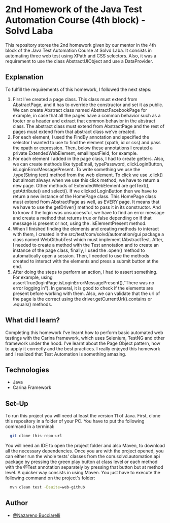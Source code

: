 # 2nd Homework of the Java Test Automation Course (4th block) - Solvd Laba
This repository stores the 2nd homework given by our mentor in the 4th block of
the Java Test Automation Course at Solvd Laba. It consists in automating three web test using XPath and CSS 
selectors. Also, it was a requirement to use the class AbstractUIObject and use a DataProvider.

## Explanation
To fulfill the requirements of this homework, I followed the next steps:

<ol>
  <li>First I've created a page class. This class must extend from AbstractPage, and it has to override the constructor and
set it as public. We can create Abstract class named AbstractFacebookPage for example, in case that all the pages have a
common behavior such as a footer or a header and extract that common behavior in the abstract class.
The abstract class must extend from AbstractPage and the rest of pages must extend from that abstract class we’ve created.</li>
  
  <li>For each element, I used the FindBy annotation and specified the selector I wanted to use to find the element 
(xpath, id or css) and pass the xpath or expression. Then, below these annotations I created a private ExtendedWebElement,
emailInputField, for example.</li>

  <li>For each element I added in the page class, I had to create getters. Also, we can create methods like typeEmail,
typePassword, clickLoginButton, isLoginErrorMessagePresent. To write something we use the .type(String text) method from
the web element. To click we use .click() but almost always when we use this click method, we have to return a new page.
Other methods of ExtendedWebElement are getText(), getAttribute() and select(). If we clicked LoginButton then we have
to return a new instance of the HomePage class. This HomePage class must extend from AbstractPage as well, as EVERY page. 
It means that we have to use the getDriver() method to pass it in its constructor.
And to know if the login was unsuccessful, we have to find an error message and create a method that returns true or 
false depending on if that message is present or not, using the .isElementPresent method. 
</li>
  <li>When I finished finding the elements and creating methods to interact with them, I created in the
src/test/com/solvd/automation/gui package a class named WebGithubTest which must implement IAbstractTest. After, I needed to 
create a method with the Test annotation and to create an instance of the page class, finally, I used the .open() method to 
automatically open a session. Then, I needed to use the methods created to interact with the elements and press a
submit button at the end.
</li>
  <li>After doing the steps to perform an action, I had to assert something. For example, using 
assertTrue(loginPage.isLoginErrorMessagePresent(),”There was no error logging in”). 
In general, it is good to check if the elements are present before working with them.
Also, we can validate that the url of the page is the correct using the driver.getCurrentUrl().contains or 
.equals() methods.
</li>
</ol>

## What did I learn?

Completing this homework I've learnt how to perform basic automated web testings with the Carina framework, which
uses Selenium, TestNG and other framework under the hood. I've learnt about the Page Object pattern, how to apply it
correctly and the best practices. I really enjoyed this homework and I realized that Test Automation is something amazing.

## Technologies

- Java
- Carina Framework

## Set-Up

To run this project you will need at least the version 11 of Java.
First, clone this repository in a folder of your PC.
You have to put the following command in a terminal:

```bash
  git clone this-repo-url
```
You will need an IDE to open the project folder and also Maven, to download
all the necessary dependencies. Once you are with the project opened, you
can either run the whole tests' classes from the com.solvd.automation.api 
package by pressing the green play button at class level or each method with 
the @Test annotation separately by pressing that button but at method level.
    A quicker way consists in using Maven. You just have to execute the
following command on the project's folder:

```bash
  mvn clean test -Dsuite=web-github
```

## Author

- [@Nazareno Bucciarelli](https://github.com/nazabucciarelli)
